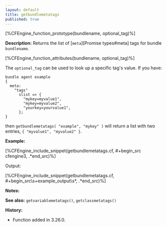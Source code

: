 ```yaml
---
layout: default
title: getbundlemetatags
published: true
---
```


[%CFEngine_function_prototype(bundlename, optional_tag)%]

**Description:** Returns the list of [`meta`][Promise types#meta] tags for bundle `bundlename`.

[%CFEngine_function_attributes(bundlename, optional_tag)%]

The `optional_tag` can be used to look up a specific tag's value.
If you have:

```cf3
bundle agent example
{
  meta:
    "tags"
      slist => {
        "mykey=myvalue1",
        "mykey=myvalue2",
        "yourkey=yourvalue1",
      };
}
```

then `getbundlemetatags( "example", "mykey" )` will return a list with two entries, `{ "myvalue1",
"myvalue2" }`.

**Example:**

[%CFEngine_include_snippet(getbundlemetatags.cf, #\+begin_src cfengine3, .*end_src)%]

Output:

[%CFEngine_include_snippet(getbundlemetatags.cf, #\+begin_src\s+example_output\s*, .*end_src)%]

**Notes:**

**See also:** `getvariablemetatags()`, `getclassmetatags()`

**History:**

* Function added in 3.26.0.

